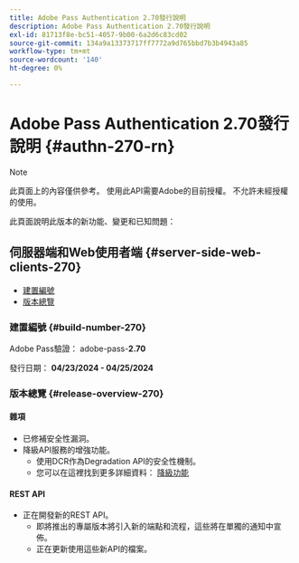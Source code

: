 ```yaml
---
title: Adobe Pass Authentication 2.70發行說明
description: Adobe Pass Authentication 2.70發行說明
exl-id: 81713f8e-bc51-4057-9b00-6a2d6c83cd02
source-git-commit: 134a9a13373717ff7772a9d765bbd7b3b4943a85
workflow-type: tm+mt
source-wordcount: '140'
ht-degree: 0%

---
```


# Adobe Pass Authentication 2.70發行說明 {#authn-270-rn}

>[!NOTE]
>
>此頁面上的內容僅供參考。 使用此API需要Adobe的目前授權。 不允許未經授權的使用。

此頁面說明此版本的新功能、變更和已知問題：

## 伺服器端和Web使用者端 {#server-side-web-clients-270}

* [建置編號](#build-number-270)
* [版本總覽](#release-overview-270)

### 建置編號 {#build-number-270}

Adobe Pass驗證： adobe-pass-**2.70**

發行日期： **04/23/2024 - 04/25/2024**

### 版本總覽 {#release-overview-270}

#### 雜項

* 已修補安全性漏洞。
* 降級API服務的增強功能。
   * 使用DCR作為Degradation API的安全性機制。
   * 您可以在這裡找到更多詳細資料： [降級功能](../integration-guide-programmers/features-premium/degraded-access/degradation-feature.md)

#### REST API

* 正在開發新的REST API。
   * 即將推出的專屬版本將引入新的端點和流程，這些將在單獨的通知中宣佈。
   * 正在更新使用這些新API的檔案。
